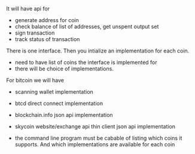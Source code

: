 It will have api for
- generate address for coin
- check balance of list of addresses, get unspent output set
- sign transaction
- track status of transaction

There is one interface. Then you intialize an implementation for each coin.

- need to have list of coins the interface is implemented for
- there will be choice of implementations.

For bitcoin we will have
- scanning wallet implementation
- btcd direct connect implementation
- blockchain.info json api implementation
- skycoin website/exchange api thin client json api implementation

- the command line program must be cabable of listing which coins it supports. And which implementations are available for each coin
